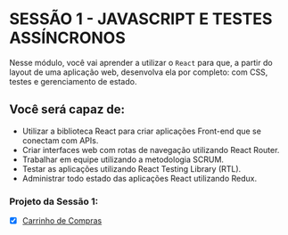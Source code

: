 # SESSÃO 1 - JAVASCRIPT E TESTES ASSÍNCRONOS

Nesse módulo, você vai aprender a utilizar o `React` para que, a partir do layout de uma aplicação web, desenvolva ela por completo: com CSS, testes e gerenciamento de estado.

## Você será capaz de:

- Utilizar a biblioteca React para criar aplicações Front-end que se conectam com APIs.
- Criar interfaces web com rotas de navegação utilizando React Router.
- Trabalhar em equipe utilizando a metodologia SCRUM.
- Testar as aplicações utilizando React Testing Library (RTL).
- Administrar todo estado das aplicações React utilizando Redux.

### Projeto da Sessão 1:

- [x] [Carrinho de Compras](https://github.com/brunaCFreitas/trybe-projects/tree/main/frontend/carrinho-de-compras)
